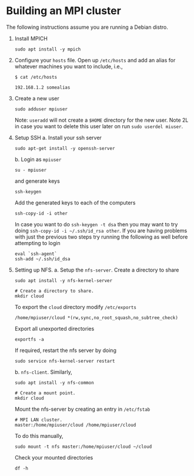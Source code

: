 # Building an MPI cluster

The following instructions assume you are running a Debian distro.

1. Install MPICH
   ```
   sudo apt install -y mpich
   ```

2. Configure your `hosts` file. Open up `/etc/hosts` and add an alias for
   whatever machines you want to include, i.e.,
   ```
   $ cat /etc/hosts

   192.168.1.2 somealias
   ```

3. Create a new user
   ```
   sudo adduser mpiuser
   ```

   Note: `useradd` will not create a `$HOME` directory for the new user.
   Note 2L in case you want to delete this user later on run `sudo userdel
   miuser`.

4. Setup SSH
   a. Install your ssh server
      ```
      sudo apt-get install -y openssh-server
      ```

   b. Login as `mpiuser`
      ```
      su - mpiuser
      ```

      and generate keys 
      ```
      ssh-keygen
      ```

      Add the generated keys to each of the computers
      ```
      ssh-copy-id -i other
      ```

      In case you want to do `ssh-keygen -t dsa` then you may want to try doing
      `ssh-copy-id -i ~/.ssh/id_rsa other`. 
      If you are having problems with just the previous two steps try running
      the following as well before attempting to login
      ```
      eval `ssh-agent`
      ssh-add ~/.ssh/id_dsa
      ```

5. Setting up NFS.
   a. Setup the `nfs-server`. Create a directory to share
      ```
      sudo apt install -y nfs-kernel-server

      # Create a directory to share.
      mkdir cloud
      ```

      To export the `cloud` directory modify `/etc/exports`
      ```
      /home/mpiuser/cloud *(rw,sync,no_root_squash,no_subtree_check)
      ```

      Export all unexported directories
      ```
      exportfs -a
      ```

      If required, restart the nfs server by doing
      ```
      sudo service nfs-kernel-server restart
      ```

   b. `nfs-client`. Similarly,
      ```
      sudo apt install -y nfs-common

      # Create a mount point.
      mkdir cloud
      ```

      Mount the nfs-server by creating an entry in `/etc/fstab`
      ```
      # MPI LAN cluster.
      master:/home/mpiuser/cloud /home/mpiuser/cloud
      ```
      To do this manually,
      ```
      sudo mount -t nfs master:/home/mpiuser/cloud ~/cloud
      ```

      Check your mounted directories
      ```
      df -h
      ```
